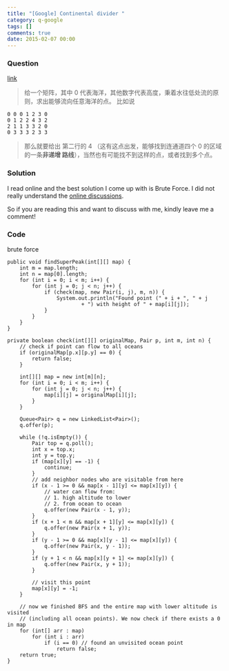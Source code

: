 ```yaml
---
title: "[Google] Continental divider "
category: q-google
tags: []
comments: true
date: 2015-02-07 00:00
---
```



### Question

[link](http://www.mitbbs.com/article_t1/JobHunting/32882153_0_1.html)

> 给一个矩阵，其中 0 代表海洋，其他数字代表高度，秉着水往低处流的原则，求出能够流向任意海洋的点。 比如说

    0 0 0 1 2 3 0
    0 1 2 2 4 3 2
    2 1 1 3 3 2 0
    0 3 3 3 2 3 3

> 那么就要给出 第二行的 4 （这有这点出发，能够找到连通道四个 0 的区域的一条**非递增
> 路线**），当然也有可能找不到这样的点，或者找到多个点。

### Solution

I read online and the best solution I come up with is Brute Force. I did not really understand the [online discussions](http://www.mitbbs.com/article_t1/JobHunting/32882153_0_1.html).

So if you are reading this and want to discuss with me, kindly leave me a comment!

### Code

brute force

    public void findSuperPeak(int[][] map) {
    	int m = map.length;
    	int n = map[0].length;
    	for (int i = 0; i < m; i++) {
    		for (int j = 0; j < n; j++) {
    			if (check(map, new Pair(i, j), m, n)) {
    				System.out.println("Found point (" + i + ", " + j
    						+ ") with height of " + map[i][j]);
    			}
    		}
    	}
    }

    private boolean check(int[][] originalMap, Pair p, int m, int n) {
    	// check if point can flow to all oceans
    	if (originalMap[p.x][p.y] == 0) {
    		return false;
    	}

    	int[][] map = new int[m][n];
    	for (int i = 0; i < m; i++) {
    		for (int j = 0; j < n; j++) {
    			map[i][j] = originalMap[i][j];
    		}
    	}

    	Queue<Pair> q = new LinkedList<Pair>();
    	q.offer(p);

    	while (!q.isEmpty()) {
    		Pair top = q.poll();
    		int x = top.x;
    		int y = top.y;
    		if (map[x][y] == -1) {
    			continue;
    		}
    		// add neighbor nodes who are visitable from here
    		if (x - 1 >= 0 && map[x - 1][y] <= map[x][y]) {
    			// water can flow from:
    			// 1. high altitude to lower
    			// 2. from ocean to ocean
    			q.offer(new Pair(x - 1, y));
    		}
    		if (x + 1 < m && map[x + 1][y] <= map[x][y]) {
    			q.offer(new Pair(x + 1, y));
    		}
    		if (y - 1 >= 0 && map[x][y - 1] <= map[x][y]) {
    			q.offer(new Pair(x, y - 1));
    		}
    		if (y + 1 < n && map[x][y + 1] <= map[x][y]) {
    			q.offer(new Pair(x, y + 1));
    		}

    		// visit this point
    		map[x][y] = -1;
    	}

    	// now we finished BFS and the entire map with lower altitude is visited
    	// (including all ocean points). We now check if there exists a 0 in map
    	for (int[] arr : map)
    		for (int i : arr)
    			if (i == 0) // found an unvisited ocean point
    				return false;
    	return true;
    }
